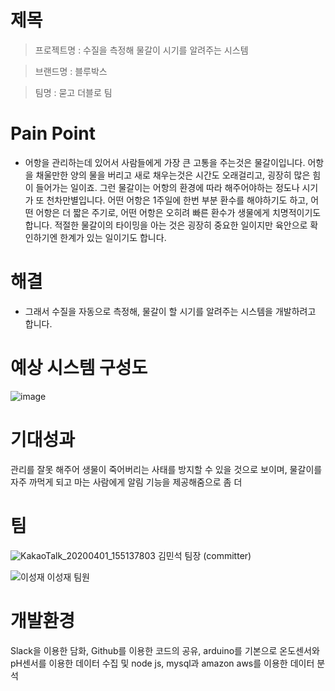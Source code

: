 
# 제목
>프로젝트명 : 수질을 측정해 물갈이 시기를 알려주는 시스템

>브랜드명 : 블루박스 

>팀명 : 묻고 더블로 팀
  
# Pain Point
- 어항을 관리하는데 있어서 사람들에게 가장 큰 고통을 주는것은 물갈이입니다. 어항을 채울만한 양의 물을 버리고 새로 채우는것은 시간도 오래걸리고,
  굉장히 많은 힘이 들어가는 일이죠. 그런 물갈이는 어항의 환경에 따라 해주어야하는 정도나 시기가 또 천차만별입니다. 어떤 어항은 1주일에 한번 부분
  환수를 해야하기도 하고, 어떤 어항은 더 짧은 주기로, 어떤 어항은 오히려 빠른 환수가 생물에게 치명적이기도 합니다. 적절한 물갈이의 타이밍을 아는
  것은 굉장히 중요한 일이지만 육안으로 확인하기엔 한계가 있는 일이기도 합니다.

  

# 해결
+ 그래서 수질을 자동으로 측정해, 물갈이 할 시기를 알려주는 시스템을 개발하려고 합니다.
  
# 예상 시스템 구성도
 ![image](https://user-images.githubusercontent.com/62240493/80298855-21004c80-87cb-11ea-99de-aff7136f60f4.png)
  
# 기대성과
  관리를 잘못 해주어 생물이 죽어버리는 사태를 방지할 수 있을 것으로 보이며, 물갈이를 자주 까먹게 되고 마는 사람에게 알림 기능을 제공해줌으로
  좀 더 
  
  
  
# 팀
  ![KakaoTalk_20200401_155137803](https://user-images.githubusercontent.com/62240493/79067557-1ccc2d80-7cfb-11ea-9651-be3afc550018.jpg)
  김민석
  팀장 (committer)
  
  ![이성재](https://user-images.githubusercontent.com/62240493/79067575-3f5e4680-7cfb-11ea-9609-6f14cc30599d.png)
  이성재
  팀원

# 개발환경
  Slack을 이용한 담화, 
  Github를 이용한 코드의 공유,
  arduino를 기본으로 온도센서와 pH센서를 이용한 데이터 수집 및 
  node js, mysql과 amazon aws를 이용한 데이터 분석
  
  
